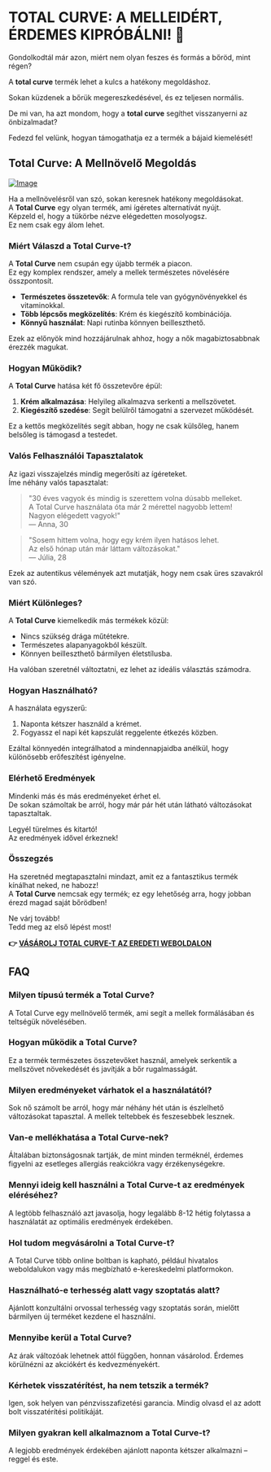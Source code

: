 # TOTAL CURVE: A MELLEIDÉRT, ÉRDEMES KIPRÓBÁLNI! 🌟

Gondolkodtál már azon, miért nem olyan feszes és formás a bőröd, mint régen? 

A **total curve** termék lehet a kulcs a hatékony megoldáshoz. 

Sokan küzdenek a bőrük megereszkedésével, és ez teljesen normális. 

De mi van, ha azt mondom, hogy a **total curve** segíthet visszanyerni az önbizalmadat? 

Fedezd fel velünk, hogyan támogathatja ez a termék a bájaid kiemelését!

## Total Curve: A Mellnövelő Megoldás

[![Image](https://www2.sellhealth.com/97/totalcurve_300x250_1.jpg)](https://gchaffi.com/vupC2tN7)

Ha a mellnövelésről van szó, sokan keresnek hatékony megoldásokat.  
A **Total Curve** egy olyan termék, ami ígéretes alternatívát nyújt.  
Képzeld el, hogy a tükörbe nézve elégedetten mosolyogsz.  
Ez nem csak egy álom lehet.

### Miért Válaszd a Total Curve-t?

A **Total Curve** nem csupán egy újabb termék a piacon.  
Ez egy komplex rendszer, amely a mellek természetes növelésére összpontosít.

- **Természetes összetevők**: A formula tele van gyógynövényekkel és vitaminokkal.
- **Több lépcsős megközelítés**: Krém és kiegészítő kombinációja.
- **Könnyű használat**: Napi rutinba könnyen beilleszthető.

Ezek az előnyök mind hozzájárulnak ahhoz, hogy a nők magabiztosabbnak érezzék magukat.

### Hogyan Működik?

A **Total Curve** hatása két fő összetevőre épül:

1. **Krém alkalmazása**: Helyileg alkalmazva serkenti a mellszövetet.
2. **Kiegészítő szedése**: Segít belülről támogatni a szervezet működését.

Ez a kettős megközelítés segít abban, hogy ne csak külsőleg, hanem belsőleg is támogasd a testedet.

### Valós Felhasználói Tapasztalatok

Az igazi visszajelzés mindig megerősíti az ígéreteket.  
Íme néhány valós tapasztalat:

> "30 éves vagyok és mindig is szerettem volna dúsabb melleket.  
> A Total Curve használata óta már 2 mérettel nagyobb lettem!  
> Nagyon elégedett vagyok!"  
> — Anna, 30

> "Sosem hittem volna, hogy egy krém ilyen hatásos lehet.  
> Az első hónap után már láttam változásokat."    
> — Júlia, 28

Ezek az autentikus vélemények azt mutatják, hogy nem csak üres szavakról van szó.

### Miért Különleges?

A **Total Curve** kiemelkedik más termékek közül:

- Nincs szükség drága műtétekre.
- Természetes alapanyagokból készült.
- Könnyen beilleszthető bármilyen életstílusba.

Ha valóban szeretnél változtatni, ez lehet az ideális választás számodra.

### Hogyan Használható?

A használata egyszerű:

1. Naponta kétszer használd a krémet.
2. Fogyassz el napi két kapszulát reggelente étkezés közben.

Ezáltal könnyedén integrálhatod a mindennapjaidba anélkül, hogy különösebb erőfeszítést igényelne.

### Elérhető Eredmények

Mindenki más és más eredményeket érhet el.  
De sokan számoltak be arról, hogy már pár hét után látható változásokat tapasztaltak.

Legyél türelmes és kitartó!  
Az eredmények idővel érkeznek!

### Összegzés

Ha szeretnéd megtapasztalni mindazt, amit ez a fantasztikus termék kínálhat neked, ne habozz!  
A **Total Curve** nemcsak egy termék; ez egy lehetőség arra, hogy jobban érezd magad saját bőrödben!

Ne várj tovább!   
Tedd meg az első lépést most!



**👉 [VÁSÁROLJ TOTAL CURVE-T AZ EREDETI WEBOLDALON](https://gchaffi.com/vupC2tN7)**

## FAQ

### Milyen típusú termék a Total Curve?
A Total Curve egy mellnövelő termék, ami segít a mellek formálásában és teltségük növelésében. 

### Hogyan működik a Total Curve?
Ez a termék természetes összetevőket használ, amelyek serkentik a mellszövet növekedését és javítják a bőr rugalmasságát. 

### Milyen eredményeket várhatok el a használatától?
Sok nő számolt be arról, hogy már néhány hét után is észlelhető változásokat tapasztal. A mellek teltebbek és feszesebbek lesznek.

### Van-e mellékhatása a Total Curve-nek?
Általában biztonságosnak tartják, de mint minden terméknél, érdemes figyelni az esetleges allergiás reakciókra vagy érzékenységekre.

### Mennyi ideig kell használni a Total Curve-t az eredmények eléréséhez?
A legtöbb felhasználó azt javasolja, hogy legalább 8-12 hétig folytassa a használatát az optimális eredmények érdekében.

### Hol tudom megvásárolni a Total Curve-t?
A Total Curve több online boltban is kapható, például hivatalos weboldalukon vagy más megbízható e-kereskedelmi platformokon.

### Használható-e terhesség alatt vagy szoptatás alatt?
Ajánlott konzultálni orvossal terhesség vagy szoptatás során, mielőtt bármilyen új terméket kezdene el használni.

### Mennyibe kerül a Total Curve?
Az árak változóak lehetnek attól függően, honnan vásárolod. Érdemes körülnézni az akciókért és kedvezményekért.

### Kérhetek visszatérítést, ha nem tetszik a termék?
Igen, sok helyen van pénzvisszafizetési garancia. Mindig olvasd el az adott bolt visszatérítési politikáját.

### Milyen gyakran kell alkalmaznom a Total Curve-t?
A legjobb eredmények érdekében ajánlott naponta kétszer alkalmazni – reggel és este.